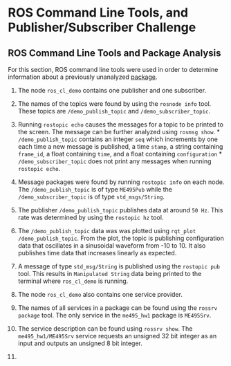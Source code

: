 ROS Command Line Tools, and Publisher/Subscriber Challenge
==========================================================

## ROS Command Line Tools and Package Analysis ##
For this section, ROS command line tools were used in order to determine information about a previously unanalyzed [package](https://github.com/NU-MSR/me495_hw1.git).

1. The node `ros_cl_demo` contains one publisher and one subscriber.
  1. The names of the topics were found by using the `rosnode info` tool. These topics are `/demo_publish_topic` and `/demo_subscriber_topic`.
  2. Running `rostopic echo` causes the messages for a topic to be printed to the screen. The message can be further analyzed using `rosmsg show`.
    * `/demo_publish_topic` contains an integer `seq` which increments by one each time a new message is published, a time `stamp`, a string containing `frame_id`, a float containing `time`, and a float containing `configuration`
    * `/demo_subscriber_topic` does not print any messages when running `rostopic echo`.
  3. Message packages were found by running `rostopic info` on each node. The `/demo_publish_topic` is of type `ME495Pub` while the `/demo_subscriber_topic` is of type `std_msgs/String`.
  4. The publisher `/demo_publish_topic` publishes data at around `50 Hz`. This rate was determined by using the `rostopic hz` tool.
  5. The `/demo_publish_topic` data was was plotted using `rqt_plot /demo_publish_topic`. From the plot, the topic is publishing configuration data that oscillates in a sinusoidal waveform from -10 to 10. It also publishes time data that increases linearly as expected.
  6. A message of type `std_msg/String` is published using the `rostopic pub` tool. This results in `Manipulated String` data being printed to the terminal where `ros_cl_demo` is running.

2. The node `ros_cl_demo` also contains one service provider.
  1. The names of all services in a package can be found using the `rossrv package` tool. The only service in the `me495_hw1` package is `ME495Srv`.
  2. The service description can be found using `rossrv show`. The `me495_hw1/ME495Srv` service requests an unsigned 32 bit integer as an input and outputs an unsigned 8 bit integer.
  3.
